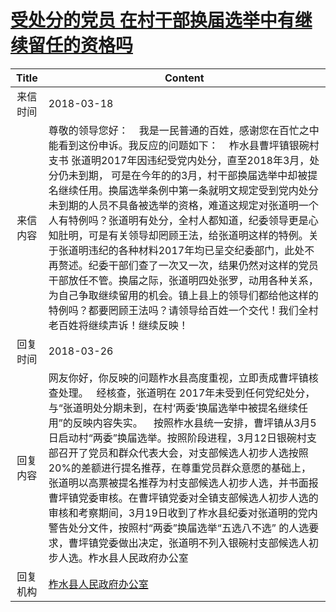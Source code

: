 # [受处分的党员 在村干部换届选举中有继续留任的资格吗](http://www.shangluo.gov.cn/zmhd/ldxxxx.jsp?urltype=leadermail.LeaderMailContentUrl&wbtreeid=1112&leadermailid=4601)

| Title |                                                                                                                                                                                          Content                                                                                                                                                                                          |
|:-----:|-------------------------------------------------------------------------------------------------------------------------------------------------------------------------------------------------------------------------------------------------------------------------------------------------------------------------------------------------------------------------------------------|
| 来信时间  | 2018-03-18                                                                                                                                                                                                                                                                                                                                                                                |
| 来信内容  | 尊敬的领导您好：    我是一民普通的百姓，感谢您在百忙之中能看到这份申诉。我反应的问题如下：    柞水县曹坪镇银碗村支书 张道明2017年因违纪受党内处分，直至2018年3月，处分仍未到期， 可是在今年的的3月，村干部换届选举中却被提名继续任用。换届选举条例中第一条就明文规定受到党内处分未到期的人员不具备被选举的资格，难道这规定对张道明一个人有特例吗？张道明有处分，全村人都知道，纪委领导更是心知肚明，可是有关领导却罔顾王法，给张道明这样的特例。关于张道明违纪的各种材料2017年均已呈交纪委部门，此处不再赘述。纪委干部们查了一次又一次，结果仍然对这样的党员干部放任不管。换届之际，张道明四处张罗，动用各种关系，为自己争取继续留用的机会。镇上县上的领导们都给他这样的特例吗？都要罔顾王法吗？请领导给百姓一个交代！我们全村老百姓将继续声诉！继续反映！ |
| 回复时间  | 2018-03-26                                                                                                                                                                                                                                                                                                                                                                                |
| 回复内容  | 网友你好，你反映的问题柞水县高度重视，立即责成曹坪镇核查处理。   经核查，张道明在 2017年未受到任何党纪处分，与“张道明处分期未到，在村‘两委’换届选举中被提名继续任用”的反映内容失实。    按照柞水县统一安排，曹坪镇从3月5日启动村“两委”换届选举。按照阶段进程，3月12日银碗村支部召开了党员和群众代表大会，对支部候选人初步人选按照20%的差额进行提名推荐，在尊重党员群众意愿的基础上，张道明以高票被提名推荐为村支部候选人初步人选，并书面报曹坪镇党委审核。在曹坪镇党委对全镇支部候选人初步人选的审核和考察期间，3月19日收到了柞水县纪委对张道明的党内警告处分文件，按照村“两委”换届选举“五选八不选” 的人选要求，曹坪镇党委做出决定，张道明不列入银碗村支部候选人初步人选。柞水县人民政府办公室                          |
| 回复机构  | [柞水县人民政府办公室](../../category/agencies/柞水县人民政府办公室.md)                                                                                                                                                                                                                                                                                                                                       |